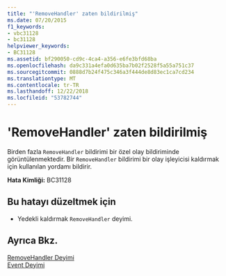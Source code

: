 ```yaml
---
title: "'RemoveHandler' zaten bildirilmiş"
ms.date: 07/20/2015
f1_keywords:
- vbc31128
- bc31128
helpviewer_keywords:
- BC31128
ms.assetid: bf290050-cd9c-4ca4-a356-e6fe3bfd68ba
ms.openlocfilehash: da9c331a4efa0d635ba7b02f2528f5a55a751c37
ms.sourcegitcommit: 0888d7b24f475c346a3f444de8d83ec1ca7cd234
ms.translationtype: MT
ms.contentlocale: tr-TR
ms.lasthandoff: 12/22/2018
ms.locfileid: "53782744"
---
```

# <a name="removehandler-is-already-declared"></a>'RemoveHandler' zaten bildirilmiş
Birden fazla `RemoveHandler` bildirimi bir özel olay bildiriminde görüntülenmektedir. Bir `RemoveHandler` bildirimi bir olay işleyicisi kaldırmak için kullanılan yordamı bildirir.  
  
 **Hata Kimliği:** BC31128  
  
## <a name="to-correct-this-error"></a>Bu hatayı düzeltmek için  
  
-   Yedekli kaldırmak `RemoveHandler` deyimi.  
  
## <a name="see-also"></a>Ayrıca Bkz.  
 [RemoveHandler Deyimi](../../visual-basic/language-reference/statements/removehandler-statement.md)  
 [Event Deyimi](../../visual-basic/language-reference/statements/event-statement.md)
